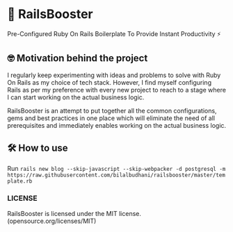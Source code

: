# 🚀 RailsBooster

Pre-Configured Ruby On Rails Boilerplate To Provide Instant Productivity ⚡️

## 🤓 Motivation behind the project

I regularly keep experimenting with ideas and problems to solve with Ruby On Rails as my choice of tech stack. However, I find myself configuring Rails as per my preference with every new project to reach to a stage where I can start working on the actual business logic.

RailsBooster is an attempt to put together all the common configurations, gems and best practices in one place which will eliminate the need of all prerequisites and immediately enables working on the actual business logic.

## 🛠 How to use

Run `rails new blog --skip-javascript --skip-webpacker -d postgresql -m https://raw.githubusercontent.com/bilalbudhani/railsbooster/master/template.rb`


### LICENSE

RailsBooster is licensed under the MIT license. (opensource.org/licenses/MIT)